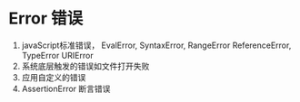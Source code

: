 # Error 错误
1. javaScript标准错误， EvalError, SyntaxError, RangeError ReferenceError, TypeError URIError
2. 系统底层触发的错误如文件打开失败
3. 应用自定义的错误
4. AssertionError 断言错误